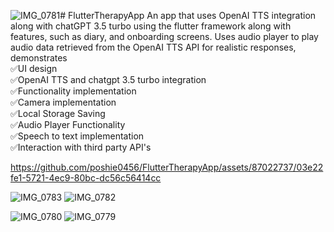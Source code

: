 ![IMG_0781](https://github.com/poshie0456/FlutterTherapyApp/assets/87022737/f45dd9ae-8113-4ff3-bec9-331778881094)# FlutterTherapyApp
An app that uses OpenAI TTS integration along with chatGPT 3.5 turbo using the flutter framework along with features, such as diary, and onboarding screens. Uses audio player to play audio data retrieved from the OpenAI TTS API for realistic responses, demonstrates
<br />
✅UI design
<br />
✅OpenAI TTS and chatgpt 3.5 turbo integration
<br />
✅Functionality implementation
<br />
✅Camera implementation
<br />
✅Local Storage Saving
<br />
✅Audio Player Functionality
<br />
✅Speech to text implementation
<br />
✅Interaction with third party API's
<br />




https://github.com/poshie0456/FlutterTherapyApp/assets/87022737/03e22fe1-5721-4ec9-80bc-dc56c56414cc



![IMG_0783](https://github.com/poshie0456/FlutterTherapyApp/assets/87022737/ac85a10f-94a6-4f43-824d-8d612b9d4940)
![IMG_0782](https://github.com/poshie0456/FlutterTherapyApp/assets/87022737/2c31c280-5d75-4411-a19e-bce3f865c6b3)

![IMG_0780](https://github.com/poshie0456/FlutterTherapyApp/assets/87022737/6959450f-94fb-4ef8-a6c5-8aafe13f8a34)
![IMG_0779](https://github.com/poshie0456/FlutterTherapyApp/assets/87022737/3c5035f0-78fb-47de-a058-062b462c8bc3)
